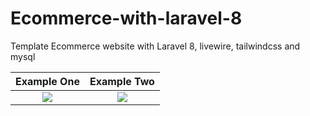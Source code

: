 # Ecommerce-with-laravel-8
Template Ecommerce website with Laravel 8, livewire, tailwindcss and mysql 

Example One             |  Example Two
:-------------------------:|:-------------------------:
![](https://github-images-jusav.s3.eu-central-1.amazonaws.com/ecommerce-laravel8.png)| ![](https://github-images-jusav.s3.eu-central-1.amazonaws.com/ecommerce-laravel8-2.png)
